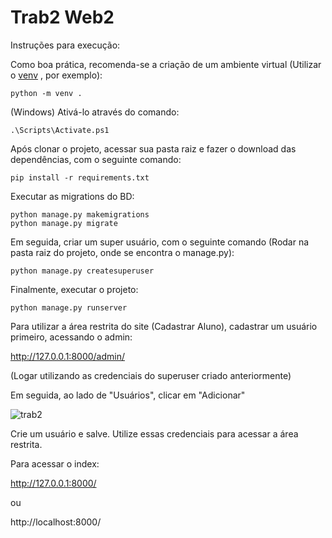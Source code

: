 # Trab2 Web2

Instruções para execução:

Como boa prática, recomenda-se a criação de um ambiente virtual (Utilizar o [venv](https://docs.python.org/pt-br/3/library/venv.html) , por exemplo):

```
python -m venv .
```

(Windows) Ativá-lo através do comando:

```
.\Scripts\Activate.ps1
```

Após clonar o projeto, acessar sua pasta raiz e fazer o download das dependências, com o seguinte comando:

```
pip install -r requirements.txt
```

Executar as migrations do BD:

```
python manage.py makemigrations
python manage.py migrate
```
Em seguida, criar um super usuário, com o seguinte comando (Rodar na pasta raiz do projeto, onde se encontra o manage.py):

```
python manage.py createsuperuser
```
Finalmente, executar o projeto:

```
python manage.py runserver
```
Para utilizar a área restrita do site (Cadastrar Aluno), cadastrar um usuário primeiro, acessando o admin:

http://127.0.0.1:8000/admin/

(Logar utilizando as credenciais do superuser criado anteriormente)

Em seguida, ao lado de "Usuários", clicar em "Adicionar"

![trab2](https://github.com/LucasPepper/trab2web2/assets/42626914/7bbdb9b9-77bf-4e17-96b6-76cb427aaf7c)

Crie um usuário e salve. Utilize essas credenciais para acessar a área restrita.

Para acessar o index:

http://127.0.0.1:8000/

ou

http://localhost:8000/
